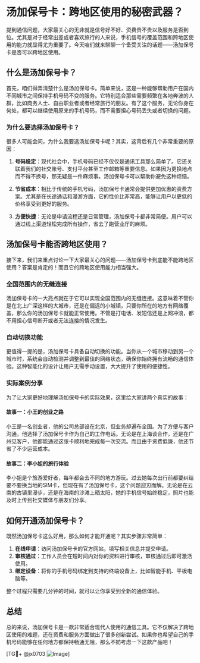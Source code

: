 # 汤加保号卡：跨地区使用的秘密武器？

提到通信问题，大家最关心的无非就是信号好不好、资费贵不贵以及服务是否到位。尤其是对于经常出差或者喜欢旅行的人来说，手机信号的覆盖范围和跨地区使用的能力就显得尤为重要了。今天咱们就来聊聊一个备受关注的话题——汤加保号卡是否可以跨地区使用。

## 什么是汤加保号卡？

首先，咱们得弄清楚什么是汤加保号卡。简单来说，这是一种能够帮助用户在国内不同城市之间保持手机号码不变的服务。它特别适合那些需要频繁在各地奔波的人群，比如商务人士、自由职业者或者经常旅行的朋友。有了这个服务，无论你身在何处，都可以继续使用原来的手机号码，而不需要担心号码丢失或者切换的问题。

### 为什么要选择汤加保号卡？

很多人可能会问，为什么我要选汤加保号卡呢？其实，这背后有几个非常重要的原因：

1. **号码稳定**：现代社会中，手机号码已经不仅仅是通讯工具那么简单了。它还关联着我们的社交账号、支付平台甚至工作邮箱等重要信息。如果因为更换地点而不得不换号，那无疑是一件麻烦事。汤加保号卡可以帮助你避免这种烦恼。
   
2. **节省成本**：相比于传统的手机号码，汤加保号卡通常会提供更加优惠的资费方案。尤其是在长途通话和漫游方面，它的性价比非常高，能够让用户以更低的价格享受到更好的服务。

3. **方便快捷**：无论是申请流程还是日常管理，汤加保号卡都非常简便。用户可以通过线上渠道轻松完成所有操作，省去了跑营业厅的麻烦。

## 汤加保号卡能否跨地区使用？

接下来，我们来重点讨论一下大家最关心的问题——汤加保号卡到底能不能跨地区使用？答案是肯定的！而且它的跨地区使用能力相当强大。

### 全国范围内的无缝连接

汤加保号卡的一大亮点就在于它可以实现全国范围内的无缝连接。这意味着不管你是在北上广深这样的大城市，还是在偏远的小城镇，只要你所在的地方有网络覆盖，那么你的汤加保号卡就能正常使用。不管是打电话、发短信还是上网冲浪，都不用担心信号断开或者无法连接的情况发生。

### 自动切换功能

更值得一提的是，汤加保号卡具备自动切换的功能。当你从一个城市移动到另一个城市时，系统会自动检测并调整到最佳的网络状态，确保你始终拥有流畅的通信体验。这种智能化的设计让用户无需手动设置，大大提升了使用的便捷性。

### 实际案例分享

为了让大家更好地理解汤加保号卡的实际效果，这里给大家讲两个真实的故事：

#### 故事一：小王的创业之路

小王是一名创业者，他的公司总部设在北京，但业务却遍布全国。为了方便与客户沟通，他选择了汤加保号卡作为自己的工作电话。无论是在上海谈合作，还是在广州见客户，他都能通过这张卡顺利地完成每一次交流。而且由于资费低廉，他还节省了不少运营成本。

#### 故事二：李小姐的旅行体验

李小姐是个旅游爱好者，每年都会去不同的地方游玩。过去她每次出行前都要纠结要不要换当地的SIM卡，但现在有了汤加保号卡，这个问题迎刃而解。无论是在云南的古镇里漫步，还是在海南的沙滩上晒太阳，她的手机信号始终稳定，照片也能及时上传到社交媒体与朋友们分享。

## 如何开通汤加保号卡？

既然汤加保号卡这么好用，那么如何才能开通呢？其实步骤非常简单：

1. **在线申请**：访问汤加保号卡的官方网站，填写相关信息并提交申请。
2. **审核通过**：工作人员会在短时间内对你的资料进行审核，审核通过后即可激活使用。
3. **绑定设备**：将你的手机号码绑定到支持的终端设备上，比如智能手机、平板电脑等。

整个过程只需要几分钟的时间，就可以让你享受到全新的通信体验。

## 总结

总的来说，汤加保号卡是一款非常适合现代人使用的通信工具。它不仅解决了跨地区使用的难题，还在资费和服务方面做出了很多创新尝试。如果你也希望自己的手机号码能够在任何地方都保持畅通无阻，那么不妨考虑一下这款产品吧！

[TG💪+ @jx0703 ![Image](https://github.com/user-attachments/assets/dbca1d08-cadb-493c-b0ec-ad6f7a83f270)]